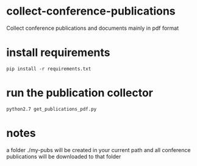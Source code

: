 # collect-conference-publications
Collect conference publications and documents mainly in pdf format

# install requirements
```
pip install -r requirements.txt
```

# run the publication collector
```
python2.7 get_publications_pdf.py
```

# notes
a folder ./my-pubs will be created in your current path and all conference publications will be downloaded to that folder
